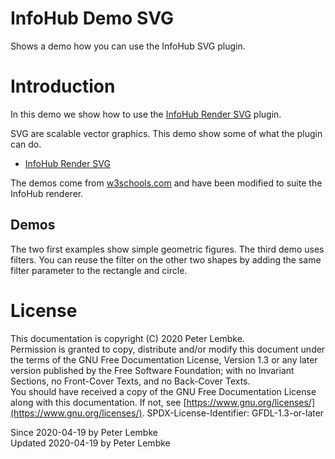 # InfoHub Demo SVG

Shows a demo how you can use the InfoHub SVG plugin.

# Introduction

In this demo we show how to use the [InfoHub Render SVG](plugin,infohub_render_svg) plugin.

SVG are scalable vector graphics. This demo show some of what the plugin can do.

- [InfoHub Render SVG](plugin,infohub_render_svg)

The demos come from [w3schools.com](https://www.w3schools.com/graphics/svg_feoffset.asp) and have been modified to suite
the InfoHub renderer.

## Demos

The two first examples show simple geometric figures. The third demo uses filters. You can reuse the filter on the other
two shapes by adding the same filter parameter to the rectangle and circle.

# License

This documentation is copyright (C) 2020 Peter Lembke.  
Permission is granted to copy, distribute and/or modify this document under the terms of the GNU Free Documentation
License, Version 1.3 or any later version published by the Free Software Foundation; with no Invariant Sections, no
Front-Cover Texts, and no Back-Cover Texts.  
You should have received a copy of the GNU Free Documentation License along with this documentation. If not,
see [https://www.gnu.org/licenses/](https://www.gnu.org/licenses/). SPDX-License-Identifier: GFDL-1.3-or-later

Since 2020-04-19 by Peter Lembke  
Updated 2020-04-19 by Peter Lembke  
